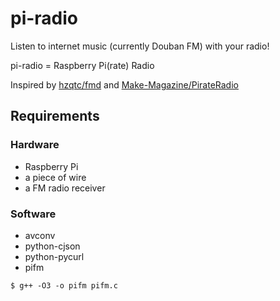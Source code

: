 # pi-radio

Listen to internet music (currently Douban FM) with your radio!

pi-radio = Raspberry Pi(rate) Radio

Inspired by [hzqtc/fmd](https://github.com/hzqtc/fmd) and [Make-Magazine/PirateRadio](https://github.com/Make-Magazine/PirateRadio)

## Requirements

### Hardware

- Raspberry Pi
- a piece of wire
- a FM radio receiver 

### Software

* avconv
* python-cjson
* python-pycurl
* pifm
```
$ g++ -O3 -o pifm pifm.c
```

